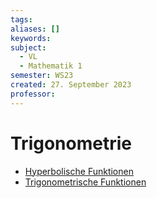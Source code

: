 ```yaml
---
tags: 
aliases: []
keywords: 
subject:
  - VL
  - Mathematik 1
semester: WS23
created: 27. September 2023
professor:
---
```

 

# Trigonometrie

- [Hyperbolische Funktionen](Hyperbolische%20Funktionen.md)
- [Trigonometrische Funktionen](Trigonometrische%20Funktionen.md)